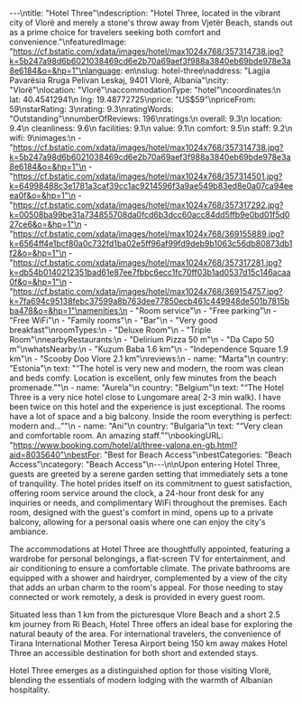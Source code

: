 ---\ntitle: "Hotel Three"\ndescription: "Hotel Three, located in the vibrant city of Vlorë and merely a stone's throw away from Vjetër Beach, stands out as a prime choice for travelers seeking both comfort and convenience."\nfeaturedImage: "https://cf.bstatic.com/xdata/images/hotel/max1024x768/357314738.jpg?k=5b247a98d6b6021038469cd6e2b70a69aef3f988a3840eb69bde978e3a8e6184&o=&hp=1"\nlanguage: en\nslug: hotel-three\naddress: "Lagjia Pavarësia Rruga Pelivan Leskaj, 9401 Vlorë, Albania"\ncity: "Vlorë"\nlocation: "Vlorë"\naccommodationType: "hotel"\ncoordinates:\n  lat: 40.45412941\n  lng: 19.48772725\nprice: "US$59"\npriceFrom: 59\nstarRating: 3\nrating: 9.3\nratingWords: "Outstanding"\nnumberOfReviews: 196\nratings:\n  overall: 9.3\n  location: 9.4\n  cleanliness: 9.6\n  facilities: 9.1\n  value: 9.1\n  comfort: 9.5\n  staff: 9.2\n  wifi: 9\nimages:\n  - "https://cf.bstatic.com/xdata/images/hotel/max1024x768/357314738.jpg?k=5b247a98d6b6021038469cd6e2b70a69aef3f988a3840eb69bde978e3a8e6184&o=&hp=1"\n  - "https://cf.bstatic.com/xdata/images/hotel/max1024x768/357314501.jpg?k=64998488c3e1781a3caf39cc1ac9214596f3a9ae549b83ed8e0a07ca94eeea0f&o=&hp=1"\n  - "https://cf.bstatic.com/xdata/images/hotel/max1024x768/357317292.jpg?k=00508ba99be31a734855708da0fcd6b3dcc60acc84dd5ffb9e0bd01f5d027ce6&o=&hp=1"\n  - "https://cf.bstatic.com/xdata/images/hotel/max1024x768/369155889.jpg?k=6564ff4e1bcf80a0c732fd1ba02e5ff96af99fd9deb9b1063c56db80873db1f2&o=&hp=1"\n  - "https://cf.bstatic.com/xdata/images/hotel/max1024x768/357317281.jpg?k=db54b0140212351bad61e87ee7fbbc6ecc1fc70ff03b1ad0537d15c146acaa0f&o=&hp=1"\n  - "https://cf.bstatic.com/xdata/images/hotel/max1024x768/369154757.jpg?k=7fa694c95138febc37599a8b763dee77850ecb461c449948de501b7815bba478&o=&hp=1"\namenities:\n  - "Room service"\n  - "Free parking"\n  - "Free WiFi"\n  - "Family rooms"\n  - "Bar"\n  - "Very good breakfast"\nroomTypes:\n  - "Deluxe Room"\n  - "Triple Room"\nnearbyRestaurants:\n  - "Delirium Pizza 50 m"\n  - "Da Capo 50 m"\nwhatsNearby:\n  - "Kuzum Baba 1.6 km"\n  - "Independence Square 1.9 km"\n  - "Scooby Doo Vlore 2.1 km"\nreviews:\n  - name: "Marta"\n    country: "Estonia"\n    text: "“The hotel is very new and modern, the room was clean and beds comfy. Location is excellent, only few minutes from the beach promenade.”"\n  - name: "Aurela"\n    country: "Belgium"\n    text: "“The Hotel Three is a very nice hotel close to Lungomare area( 2-3 min walk). I have been twice on this hotel and the experience is just exceptional. The rooms have a lot of space and a big balcony. Inside the room everything is perfect: modern and...”"\n  - name: "Ani"\n    country: "Bulgaria"\n    text: "“Very clean and comfortable room. An amazing staff.”"\nbookingURL: "https://www.booking.com/hotel/al/three-valona.en-gb.html?aid=8035640"\nbestFor: "Best for Beach Access"\nbestCategories: "Beach Access"\ncategory: "Beach Access"\n---\n\nUpon entering Hotel Three, guests are greeted by a serene garden setting that immediately sets a tone of tranquility. The hotel prides itself on its commitment to guest satisfaction, offering room service around the clock, a 24-hour front desk for any inquiries or needs, and complimentary WiFi throughout the premises. Each room, designed with the guest's comfort in mind, opens up to a private balcony, allowing for a personal oasis where one can enjoy the city's ambiance.

The accommodations at Hotel Three are thoughtfully appointed, featuring a wardrobe for personal belongings, a flat-screen TV for entertainment, and air conditioning to ensure a comfortable climate. The private bathrooms are equipped with a shower and hairdryer, complemented by a view of the city that adds an urban charm to the room's appeal. For those needing to stay connected or work remotely, a desk is provided in every guest room.

Situated less than 1 km from the picturesque Vlore Beach and a short 2.5 km journey from Ri Beach, Hotel Three offers an ideal base for exploring the natural beauty of the area. For international travelers, the convenience of Tirana International Mother Teresa Airport being 150 km away makes Hotel Three an accessible destination for both short and extended stays.

Hotel Three emerges as a distinguished option for those visiting Vlorë, blending the essentials of modern lodging with the warmth of Albanian hospitality.
